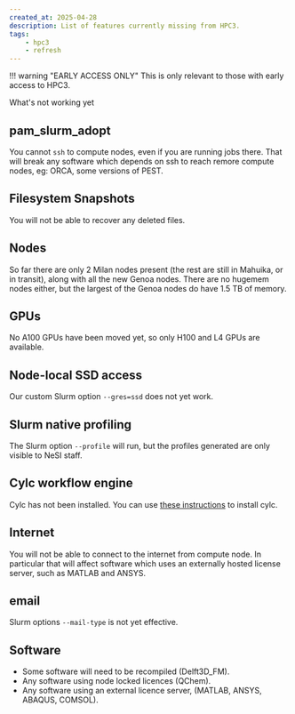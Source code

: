 ```yaml
---
created_at: 2025-04-28
description: List of features currently missing from HPC3.
tags: 
    - hpc3
    - refresh
---
```


!!! warning "EARLY ACCESS ONLY"
    This is only relevant to those with early access to HPC3.

What's not working yet

## pam_slurm_adopt

You cannot `ssh` to compute nodes, even if you are running jobs there.  That will break any software which depends on ssh to reach remore compute nodes, eg: ORCA, some versions of PEST.

## Filesystem Snapshots

You will not be able to recover any deleted files.

## Nodes

So far there are only 2 Milan nodes present (the rest are still in Mahuika, or in transit), along with all the new Genoa nodes.  There are no hugemem nodes either, but the largest of the Genoa nodes do have 1.5 TB of memory.

## GPUs

No A100 GPUs have been moved yet, so only H100 and L4 GPUs are available.

## Node-local SSD access

Our custom Slurm option `--gres=ssd` does not yet work.

## Slurm native profiling

The Slurm option `--profile` will run, but the profiles generated are only visible to NeSI staff.

## Cylc workflow engine

Cylc has not been installed. You can use [these instructions](https://cylc.github.io/cylc-doc/stable/html/installation.html) to install cylc.

## Internet

You will not be able to connect to the internet from compute node.  In particular that will affect software which uses an externally hosted license server, such as MATLAB and ANSYS.

## email

Slurm options `--mail-type` is not yet effective.

## Software

- Some software will need to be recompiled (Delft3D_FM).
- Any software using node locked licences (QChem).
- Any software using an external licence server,  (MATLAB, ANSYS, ABAQUS, COMSOL).
